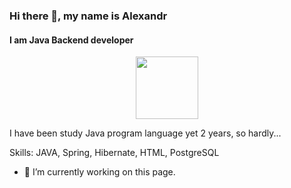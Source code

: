 ### Hi there 👋, my name is Alexandr
#### I am Java Backend developer
<div id="header" align="center">
  <img src="https://media.giphy.com/media/M9gbBd9nbDrOTu1Mqx/giphy.gif" width="100"/>
</div>

I have been study Java program language yet 2 years, so hardly...

Skills: JAVA, Spring, Hibernate, HTML, PostgreSQL

- 🔭 I’m currently working on this page. 





